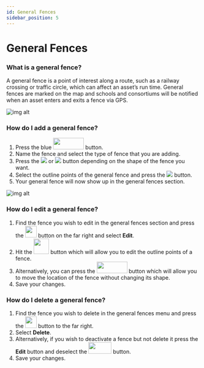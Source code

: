 ```yaml
---
id: General Fences
sidebar_position: 5
---
```

# General Fences

### What is a general fence?
A general fence is a point of interest along a route, such as a railway crossing or traffic circle, which can affect an asset’s run time. General fences are marked on the map and schools and consortiums will be notified when an asset enters and exits a fence via GPS.

![img alt](/img/general-fences.png)

### How do I add a general fence?

1. Press the blue <img src='/img/add-fence-btn.png' height='30px' width='80px'/> button.
2. Name the fence and select the type of fence that you are adding. 
3. Press the <img src='/img/draw-polygon.png'/>  or <img src='/img/draw-circle.png'/>  button depending on the shape of the fence you want. 
4. Select the outline points of the general fence and press the <img src='/img/save-btn.png'/> button.
5. Your general fence will now show up in the general fences section.

![img alt](/img/generalfences-add-edit.png)

### How do I edit a general fence?

1. Find the fence you wish to edit in the general fences section and press the <img src='/img/edit-btn.png' height='30px' width='30px'/> button on the far right and select **Edit**.
2. Hit the <img src='/img/edit-layer.png' height='40px' width='40px'/> button which will allow you to edit the outline points of a fence. 
3. Alternatively, you can press the <img src='/img/finish-btn.png' height='30px' width='80px'/>  button which will allow you to move the location of the fence without changing its shape.
4. Save your changes.  

### How do I delete a general fence?
1. Find the fence you wish to delete in the general fences menu and press the <img src='/img/edit-btn.png' height='30px' width='30px'/>  button to the far right.
2. Select **Delete**.
3. Alternatively, if you wish to deactivate a fence but not delete it press the **Edit** button and deselect the <img src='/img/toggle-btn.png' height='30px' width='60px'/> button.
4. Save your changes.